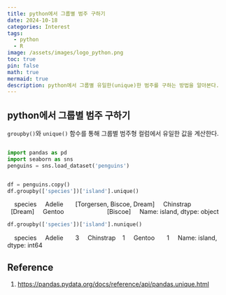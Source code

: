 ```yaml
---
title: python에서 그룹별 범주 구하기
date: 2024-10-18
categories: Interest
tags:
  - python
  - R
image: /assets/images/logo_python.png
toc: true
pin: false
math: true
mermaid: true
description: python에서 그룹별 유일한(unique)한 범주를 구하는 방법을 알아본다.
---
```

## python에서 그룹별 범주 구하기

`groupby()`와 `unique()` 함수를 통해 그룹별 범주형 컬럼에서 유일한 값을 계산한다.

```python

import pandas as pd
import seaborn as sns
penguins = sns.load_dataset('penguins')

```

```python

df = penguins.copy()
df.groupby(['species'])['island'].unique()

```

    species
    Adelie       [Torgersen, Biscoe, Dream]
    Chinstrap                       [Dream]
    Gentoo                         [Biscoe]
    Name: island, dtype: object

```python
df.groupby(['species'])['island'].nunique()
```

    species
    Adelie       3
    Chinstrap    1
    Gentoo       1
    Name: island, dtype: int64


## Reference
1. https://pandas.pydata.org/docs/reference/api/pandas.unique.html
